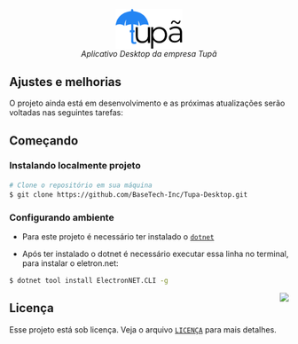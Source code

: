 <div align="center">
<img align="center" width="24%" src="./.github/logo.png" />
<br>
<i>
    Aplicativo Desktop da empresa Tupã
</i>
</div>

## Ajustes e melhorias

O projeto ainda está em desenvolvimento e as próximas atualizações serão voltadas nas seguintes tarefas:

## Começando

### Instalando localmente projeto

```bash
# Clone o repositório em sua máquina
$ git clone https://github.com/BaseTech-Inc/Tupa-Desktop.git
```

### Configurando ambiente

- Para este projeto é necessário ter instalado o [`dotnet`](https://dotnet.microsoft.com/download)

- Após ter instalado o dotnet é necessário executar essa linha no terminal, para instalar o eletron.net:

```bash
$ dotnet tool install ElectronNET.CLI -g
```

<img src="https://github.githubassets.com/images/mona-whisper.gif" align="right" />

## Licença

Esse projeto está sob licença. Veja o arquivo [`LICENÇA`](https://github.com/BaseTech-Inc/Tupa-Desktop/blob/master/LICENSE) para mais detalhes.
